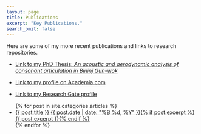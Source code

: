 ```yaml
---
layout: page
title: Publications
excerpt: "Key Publications."
search_omit: false
---
```

Here are some of my more recent publications and links to research repositories.

* [Link to my PhD Thesis: *An acoustic and aerodynamic analysis of consonant articulation in Bininj Gun-wok*](http://hdl.handle.net/11343/42067)

* [Link to my profile on Academia.com](https://unimelb.academia.edu/HywelStoakes)

* [Link to my Research Gate profile](https://www.researchgate.net/profile/Hywel_Stoakes)

<ul class="post-list">
{% for post in site.categories.articles %} 
  <li><article><a href="{{ site.url }}{{ post.url }}">{{ post.title }} <span class="entry-date"><time datetime="{{ post.date | date_to_xmlschema }}">{{ post.date | date: "%B %d, %Y" }}</time></span>{% if post.excerpt %} <span class="excerpt">{{ post.excerpt }}</span>{% endif %}</a></article></li>
{% endfor %}
</ul>
